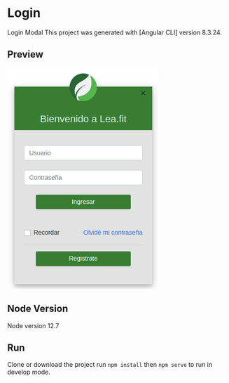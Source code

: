 # Login

Login Modal
This project was generated with [Angular CLI] version 8.3.24.

## Preview

![alt text](https://raw.githubusercontent.com/alefortvi/login/master/src/assets/preview.png "")



## Node Version

Node version 12.7

## Run

Clone or download the project run `npm install` then `npm serve` to run in develop mode.

